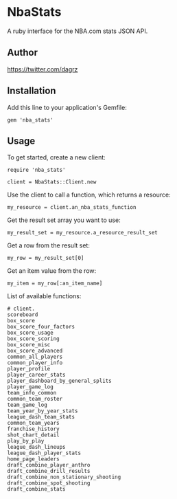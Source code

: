 # NbaStats

A ruby interface for the NBA.com stats JSON API.

## Author

https://twitter.com/dagrz

## Installation

Add this line to your application's Gemfile:

    gem 'nba_stats'

## Usage

To get started, create a new client:

    require 'nba_stats'

    client = NbaStats::Client.new

Use the client to call a function, which returns a resource:

    my_resource = client.an_nba_stats_function

Get the result set array you want to use:

    my_result_set = my_resource.a_resource_result_set

Get a row from the result set:

    my_row = my_result_set[0]

Get an item value from the row:

    my_item = my_row[:an_item_name]

List of available functions:

    # client.
    scoreboard
    box_score
    box_score_four_factors
    box_score_usage
    box_score_scoring
    box_score_misc
    box_score_advanced
    common_all_players
    common_player_info
    player_profile
    player_career_stats
    player_dashboard_by_general_splits
    player_game_log
    team_info_common
    common_team_roster
    team_game_log
    team_year_by_year_stats
    league_dash_team_stats
    common_team_years
    franchise_history
    shot_chart_detail
    play_by_play
    league_dash_lineups
    league_dash_player_stats
    home_page_leaders
    draft_combine_player_anthro
    draft_combine_drill_results
    draft_combine_non_stationary_shooting
    draft_combine_spot_shooting
    draft_combine_stats

